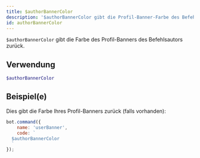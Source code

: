 ```yaml
---
title: $authorBannerColor
description: '$authorBannerColor gibt die Profil-Banner-Farbe des Befehlsautors zurück.'
id: authorBannerColor
---
```


`$authorBannerColor` gibt die Farbe des Profil-Banners des Befehlsautors zurück.

## Verwendung

```php
$authorBannerColor
```

## Beispiel(e)

Dies gibt die Farbe Ihres Profil-Banners zurück (falls vorhanden):

```javascript
bot.command({
    name: 'userBanner',
    code: `
  $authorBannerColor
  `
});
```
